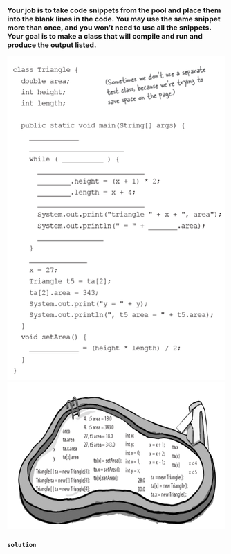 ### Your job is to take code snippets from the pool and place them into the blank  lines in the code. You may use the same snippet more than once, and you  won’t need to use all the snippets. Your goal is to make a class that will  compile and run and produce the output listed.
![img.png](../../../resources/img_pp_3_1.png)
![img.png](../../../resources/img_pp_3_2.png)

### `solution`

```java

```